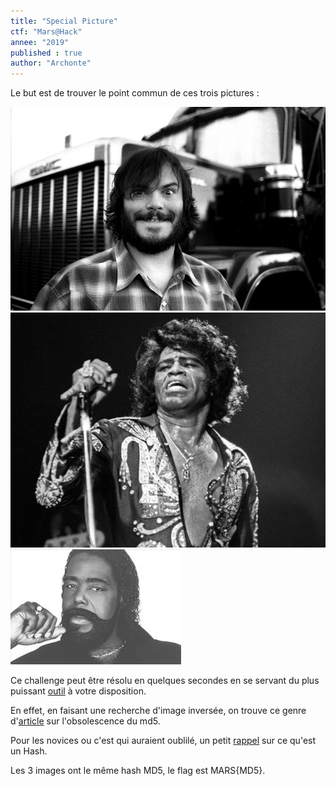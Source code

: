 ```yaml
---
title: "Special Picture"
ctf: "Mars@Hack"
annee: "2019"
published : true
author: "Archonte"
---
```


Le but est de trouver le point commun de ces trois pictures :

![Première](/assets/images/black.jpg)
![Deuxième](/assets/images/brown.jpg)
![Troisième](/assets/images/white.jpg)

Ce challenge peut être résolu en quelques secondes en se servant du plus puissant [outil](https://www.google.com/) à votre disposition.

En effet, en faisant une recherche d'image inversée, on trouve ce genre d'[article](https://natmchugh.blogspot.com/2014/11/three-way-md5-collision.html) sur l'obsolescence du md5.

Pour les novices ou c'est qui auraient oublilé, un petit [rappel](https://fr.wikipedia.org/wiki/Fonction_de_hachage) sur ce qu'est un Hash.

Les 3 images ont le même hash MD5, le flag est MARS{MD5}.
